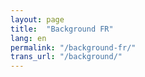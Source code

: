 ```yaml
---
layout: page
title:  "Background FR"
lang: en
permalink: "/background-fr/"
trans_url: "/background/"
---
```

